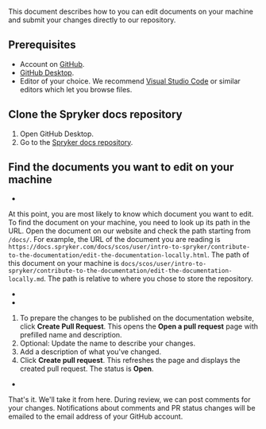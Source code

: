This document describes how to you can edit documents on your machine and submit your changes directly to our repository.

## Prerequisites

* Account on [GitHub](github.com).
* [GitHub Desktop](https://desktop.github.com/).
* Editor of your choice. We recommend [Visual Studio Code](https://code.visualstudio.com/) or similar editors which let you browse files.

## Clone the Spryker docs repository

1. Open GitHub Desktop.
2. Go to the [Spryker docs repository](https://github.com/spryker/spryker-docs).



## Find the documents you want to edit on your machine

-

At this point, you are most likely to know which document you want to edit. To find the document on your machine, you need to look up its path in the URL. Open the document on our website and check the path starting from `/docs/`. For example, the URL of the document you are reading is `https://docs.spryker.com/docs/scos/user/intro-to-spryker/contribute-to-the-documentation/edit-the-documentation-locally.html`. The path of this document on your machine is `docs/scos/user/intro-to-spryker/contribute-to-the-documentation/edit-the-documentation-locally.md`. The path is relative to where you chose to store the repository.

-

-
1. To prepare the changes to be published on the documentation website, click **Create Pull Request**.
    This opens the **Open a pull request** page with prefilled name and description.
2. Optional: Update the name to describe your changes.     
3. Add a description of what you've changed.
4. Click **Create pull request**.
    This refreshes the page and displays the created pull request. The status is **Open**.
-

That's it. We'll take it from here. During review, we can post comments for your changes. Notifications about comments and PR status changes will be emailed to the email address of your GitHub account.     
